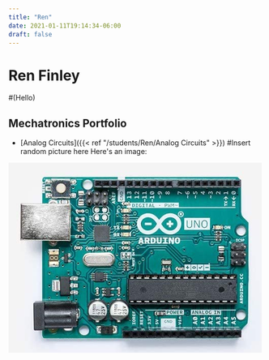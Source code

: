 ```yaml
---
title: "Ren"
date: 2021-01-11T19:14:34-06:00
draft: false
---
```


# Ren Finley
#(Hello)

## Mechatronics Portfolio
* [Analog Circuits]({{< ref "/students/Ren/Analog Circuits" >}})
#Insert random picture here
Here's an image:

![image](images/arduino.jpg)